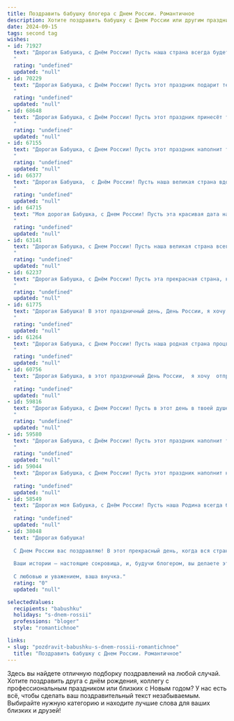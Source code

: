 ```yaml
---
title: Поздравить бабушку блогера с Днем России. Романтичное
description: Хотите поздравить бабушку с Днем России или другим праздником? Наш ИИ создаст незабываемое поздравление, а вы обязательно выделитесь среди других.  
date: 2024-09-15
tags: second tag
wishes:
- id: 71927
  text: "Дорогая Бабушка, с Днём России! Пусть наша страна всегда будет цветущей и счастливой, как твой блог, который дарит радость и вдохновение всем, кто его читает.  💕
  "
  rating: "undefined"
  updated: "null"
- id: 70229
  text: "Дорогая Бабушка, с Днём России! Пусть этот праздник подарит тебе светлые эмоции, а наша страна - процветание и благополучие. Ты, как истинный блогер, умеешь находить красоту в каждом дне, в каждом событии. Пусть твоя жизнь будет полна ярких моментов, вдохновения и, конечно, любви.
  "
  rating: "undefined"
  updated: "null"
- id: 68648
  text: "Дорогая Бабушка, с Днём России! Пусть этот праздник принесёт тебе столько же тепла и света, сколько ты даришь своей любви и заботой своим близким. Пусть твоя блогерская деятельность приносит тебе радость и вдохновение, а твои слова продолжают нести мудрость и добро в мир. 🙏❤️
  "
  rating: "undefined"
  updated: "null"
- id: 67155
  text: "Дорогая Бабушка, с Днем России! Пусть этот праздник наполнит твое сердце теплом и любовью, как твой блог наполняет наши жизни вдохновением и красотой.
  "
  rating: "undefined"
  updated: "null"
- id: 66377
  text: "Дорогая Бабушка,  с Днём России! Пусть наша великая страна вдохновляет тебя на новые творческие свершения, а твоя  душа, как и наша страна, будет полна  красоты, любви и тепла. С праздником, любимая!
  "
  rating: "undefined"
  updated: "null"
- id: 64715
  text: "Моя дорогая Бабушка, с Днем России! Пусть эта красивая дата наполнит твою жизнь яркими красками, как самые лучшие блоги, которые ты ведешь. Желаю тебе добра, здоровья, вдохновения и, конечно же, новых вершин на блогерском поприще! 💖
  "
  rating: "undefined"
  updated: "null"
- id: 63141
  text: "Дорогая Бабушка, с Днем России! Пусть наша великая страна всегда будет для тебя источником вдохновения, радости и гордости. Ты – настоящий блогер, воспевающий красоту Родины и делящийся мудростью с миром. Желаю тебе крепкого здоровья, безграничного оптимизма и неиссякаемого потока творческой энергии!
  "
  rating: "undefined"
  updated: "null"
- id: 62237
  text: "Дорогая Бабушка, с Днём России! Пусть эта прекрасная страна, которую ты любишь так сильно, всегда дарит тебе радость, душевное тепло и вдохновение. Пусть твоё сердце, подобно блогерской аудитории, будет наполнено любовью и благодарностью за чудесные моменты, которые ты создаешь своим теплом и мудростью.
  "
  rating: "undefined"
  updated: "null"
- id: 61775
  text: "Дорогая Бабушка! В этот праздничный день, День России, я хочу пожелать тебе всего самого светлого, чистого и прекрасного, как наша Родина. Пусть твоя душа всегда сияет счастьем, как летние поля, а твои близкие окружают тебя любовью, как уютный и теплый дом. Пусть твой блог, как источник вдохновения, приносит тебе радость и множество замечательных моментов!
  "
  rating: "undefined"
  updated: "null"
- id: 61264
  text: "Дорогая Бабушка, с Днем России! Пусть наша родная страна процветает, а Вы, как символ нашей истории и традиции, всегда будете окружены теплом и любовью.
  "
  rating: "undefined"
  updated: "null"
- id: 60756
  text: "Дорогая Бабушка, в этот праздничный День России,  я хочу  отправить тебе  самые тёплые и нежные слова. Пусть  твоя жизнь будет такой же яркой и  красивой, как  наша Родина.  Счастья, здоровья и  крепкой любви!
  "
  rating: "undefined"
  updated: "null"
- id: 59816
  text: "Дорогая Бабушка, с Днем России! Пусть в этот день в твоей душе расцветает гордость за нашу Родину, а любовь к родным просторам лишь крепнет с каждым годом. Желаю тебе долгих лет жизни, наполненных счастьем и вдохновением, как в твоём блоге.
  "
  rating: "undefined"
  updated: "null"
- id: 59580
  text: "Дорогая Бабушка, с Днём России! Пусть этот праздник наполнит твою жизнь теплом, радостью и гордостью за нашу великую страну. Ты - настоящий патриот, чей блог вдохновляет нас всех своей искренностью и мудростью. Пусть твоя любовь к России и к нам, твоим внукам, будет вечной, как вечны эти прекрасные просторы!
  "
  rating: "undefined"
  updated: "null"
- id: 59044
  text: "Дорогая Бабушка, с Днем России! Пусть этот праздник наполнит нашу Родину любовью, гармонией и процветанием. Ты, как истинный блогер, своим примером учишь нас ценить красоту и традиции нашей страны. Желаю тебе  крепкого здоровья,  счастья и вдохновения на новые творческие свершения!
  "
  rating: "undefined"
  updated: "null"
- id: 58549
  text: "Дорогая моя Бабушка, с Днём России! Пусть наша Родина всегда будет для тебя источником вдохновения и любви, как ты вдохновляешь меня своим блогеромским творчеством и даришь любовь.
  "
  rating: "undefined"
  updated: "null"
- id: 38048
  text: "Дорогая бабушка!
  
  С Днем России вас поздравляю! В этот прекрасный день, когда вся страна отмечает нашу историю и культуру, хочу пожелать вам неиссякаемого вдохновения и радости. Вы — как яркая звезда на небосводе нашей семьи, освещающая путь своей мудростью и любовью.
  
  Ваши истории — настоящие сокровища, и, будучи блогером, вы делаете этот мир ярче. Пусть каждый ваш день будет наполнен новыми открытиями, теплой атмосферой и счастливыми моментами.
  
  С любовью и уважением, ваша внучка."
  rating: "0"
  updated: "null"

selectedValues:
  recipients: "babushku"
  holidays: "s-dnem-rossii"
  professions: "bloger"
  style: "romantichnoe"

links:
- slug: "pozdravit-babushku-s-dnem-rossii-romantichnoe"
  title: "Поздравить бабушку с Днем России. Романтичное"
---
```


Здесь вы найдете отличную подборку поздравлений на любой случай. 
Хотите поздравить друга с днём рождения, коллегу с профессиональным праздником или близких с Новым годом? У нас есть всё, чтобы сделать ваш поздравительный текст незабываемым. Выбирайте нужную категорию и находите лучшие слова для ваших близких и друзей!
